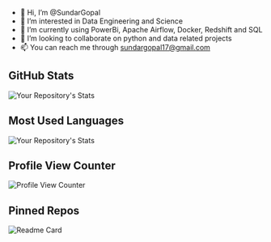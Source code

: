 - 👋 Hi, I’m @SundarGopal
- 👀 I’m interested in Data Engineering and Science
- 🌱 I’m currently using PowerBi, Apache Airflow, Docker, Redshift and SQL
- 💞️ I’m looking to collaborate on python and data related projects
- 📫 You can reach me through sundargopal17@gmail.com

## GitHub Stats
![Your Repository's Stats](https://github-readme-stats.vercel.app/api?username=SundarGopal&show_icons=true&theme=nord)
## Most Used Languages
![Your Repository's Stats](https://github-readme-stats.vercel.app/api/top-langs/?username=SundarGopal&layout=compact&theme=nord)
## Profile View Counter
![Profile View Counter](https://komarev.com/ghpvc/?username=SundarGopal)
## Pinned Repos
![Readme Card](https://github-readme-stats.vercel.app/api/pin/?username=SundarGopal&repo=BreastCancerRiskScore&theme=nord)

<!---
SundarGopal/SundarGopal is a ✨ special ✨ repository because its `README.md` (this file) appears on your GitHub profile.
You can click the Preview link to take a look at your changes.
--->
